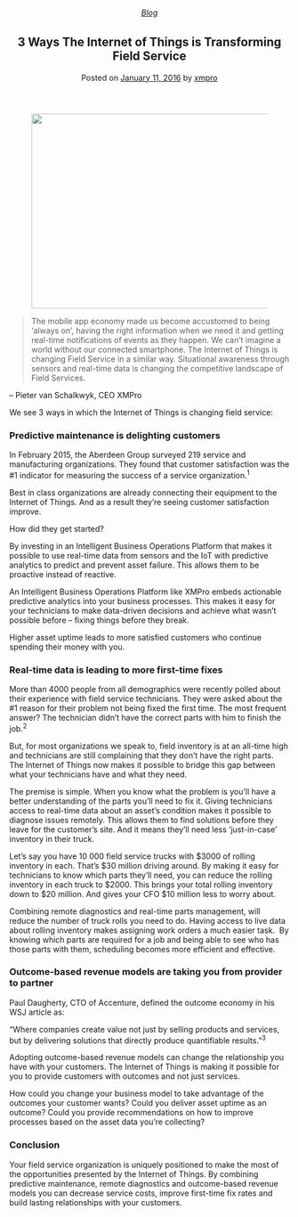 
<article class="post-4474 post type-post status-publish format-standard has-post-thumbnail hentry category-blog tag-intelligent-business-operations tag-predictive-analytics tag-solutions" id="post-4474">
<div class="article-inner">
<header class="entry-header">
<div class="entry-header-text entry-header-text-top text-center">
<h6 class="entry-category is-xsmall"><a href="https://xmpro.com/category/blog/" rel="category tag">Blog</a></h6><h1 class="entry-title">3 Ways The Internet of Things is Transforming Field Service</h1><div class="entry-divider is-divider small"></div>
<div class="entry-meta uppercase is-xsmall">
<span class="posted-on">Posted on <a href="https://xmpro.com/3-ways-internet-things-transforming-field-service/" rel="bookmark"><time class="entry-date published" datetime="2016-01-11T14:04:49+00:00">January 11, 2016</time></a></span> <span class="byline">by <span class="meta-author vcard"><a class="url fn n" href="https://xmpro.com/author/xmpro/">xmpro</a></span></span> </div>
</div>
</header>
<div class="entry-content single-page">
<div class="wpb-content-wrapper"><div class="vc_row wpb_row vc_row-fluid"><div class="wpb_column vc_column_container vc_col-sm-2"><div class="vc_column-inner"><div class="wpb_wrapper"></div></div></div><div class="wpb_column vc_column_container vc_col-sm-8"><div class="vc_column-inner"><div class="wpb_wrapper">
<div class="wpb_single_image wpb_content_element vc_align_left wpb_content_element">
<figure class="wpb_wrapper vc_figure">
<div class="vc_single_image-wrapper vc_box_border_grey"><img height="350" src="https://xmpro.com/wp-content/uploads/2016/01/Internet-of-Things-Field-Service.png" width="700"/>
</div>
</figure>
</div>
<div class="wpb_text_column wpb_content_element">
<div class="wpb_wrapper">
<blockquote>
<p class="Body">The mobile app economy made us become accustomed to being ‘always on’, having the right information when we need it and getting real-time notifications of events as they happen. We can’t imagine a world without our connected smartphone. The Internet of Things is changing Field Service in a similar way. Situational awareness through sensors and real-time data is changing the competitive landscape of Field Services.</p>
</blockquote>
<p class="Body">– Pieter van Schalkwyk, CEO XMPro</p>
<p class="Body">We see 3 ways in which the Internet of Things is changing field service:</p>
<h3>Predictive maintenance is delighting customers</h3>
<p class="Body">In February 2015, the Aberdeen Group surveyed 219 service and manufacturing organizations. They found that customer satisfaction was the #1 indicator for measuring the success of a service organization.<sup>1</sup></p>
<p class="Body">Best in class organizations are already connecting their equipment to the Internet of Things. And as a result they’re seeing customer satisfaction improve.</p>
<p class="Body">How did they get started?</p>
<p class="Body">By investing in an Intelligent Business Operations Platform that makes it possible to use real-time data from sensors and the IoT with predictive analytics to predict and prevent asset failure. This allows them to be proactive instead of reactive.</p>
<p class="Body">An Intelligent Business Operations Platform like XMPro embeds actionable predictive analytics into your business processes. This makes it easy for your technicians to make data-driven decisions and achieve what wasn’t possible before – fixing things before they break.</p>
<p class="Body">Higher asset uptime leads to more satisfied customers who continue spending their money with you.</p>
</div>
</div>
</div></div></div><div class="wpb_column vc_column_container vc_col-sm-2"><div class="vc_column-inner"><div class="wpb_wrapper"></div></div></div></div><div class="vc_row wpb_row vc_row-fluid"><div class="wpb_column vc_column_container vc_col-sm-2"><div class="vc_column-inner"><div class="wpb_wrapper"></div></div></div><div class="wpb_column vc_column_container vc_col-sm-8"><div class="vc_column-inner"><div class="wpb_wrapper">
<div class="wpb_text_column wpb_content_element">
<div class="wpb_wrapper">
<h3>Real-time data is leading to more first-time fixes</h3>
<p>More than 4000 people from all demographics were recently polled about their experience with field service technicians. They were asked about the #1 reason for their problem not being fixed the first time. The most frequent answer? The technician didn’t have the correct parts with him to finish the job.<sup>2</sup></p>
<p>But, for most organizations we speak to, field inventory is at an all-time high and technicians are still complaining that they don’t have the right parts. The Internet of Things now makes it possible to bridge this gap between what your technicians have and what they need.</p>
<p>The premise is simple. When you know what the problem is you’ll have a better understanding of the parts you’ll need to fix it. Giving technicians access to real-time data about an asset’s condition makes it possible to diagnose issues remotely. This allows them to find solutions before they leave for the customer’s site. And it means they’ll need less ‘just-in-case’ inventory in their truck.</p>
<p>Let’s say you have 10 000 field service trucks with $3000 of rolling inventory in each. That’s $30 million driving around. By making it easy for technicians to know which parts they’ll need, you can reduce the rolling inventory in each truck to $2000. This brings your total rolling inventory down to $20 million. And gives your CFO $10 million less to worry about.</p>
<p>Combining remote diagnostics and real-time parts management, will  reduce the number of truck rolls you need to do. Having access to live data about rolling inventory makes assigning work orders a much easier task.  By knowing which parts are required for a job and being able to see who has those parts with them, scheduling becomes more efficient and effective.</p>
<h3>Outcome-based revenue models are taking you from provider to partner</h3>
<p>Paul Daugherty, CTO of Accenture, defined the outcome economy in his WSJ article as:</p>
<p>“Where companies create value not just by selling products and services, but by delivering solutions that directly produce quantifiable results.”<sup>3</sup></p>
<p>Adopting outcome-based revenue models can change the relationship you have with your customers. The Internet of Things is making it possible for you to provide customers with outcomes and not just services.</p>
<p>How could you change your business model to take advantage of the outcomes your customer wants? Could you deliver asset uptime as an outcome? Could you provide recommendations on how to improve processes based on the asset data you’re collecting?</p>
<h3>Conclusion</h3>
<p>Your field service organization is uniquely positioned to make the most of the opportunities presented by the Internet of Things. By combining predictive maintenance, remote diagnostics and outcome-based revenue models you can decrease service costs, improve first-time fix rates and build lasting relationships with your customers.</p>
</div>
</div>
</div></div></div><div class="wpb_column vc_column_container vc_col-sm-2"><div class="vc_column-inner"><div class="wpb_wrapper"></div></div></div></div>
</div>
<div class="blog-share text-center"><div class="is-divider medium"></div><div class="social-icons share-icons share-row relative"><a aria-label="Share on WhatsApp" class="icon button circle is-outline tooltip whatsapp show-for-medium" data-action="share/whatsapp/share" href="whatsapp://send?text=3%20Ways%20The%20Internet%20of%20Things%20is%20Transforming%20Field%20Service - https://xmpro.com/3-ways-internet-things-transforming-field-service/" title="Share on WhatsApp"><i class="icon-whatsapp"></i></a><a aria-label="Share on Facebook" class="icon button circle is-outline tooltip facebook" data-label="Facebook" href="https://www.facebook.com/sharer.php?u=https://xmpro.com/3-ways-internet-things-transforming-field-service/" onclick="window.open(this.href,this.title,'width=500,height=500,top=300px,left=300px'); return false;" rel="noopener nofollow" target="_blank" title="Share on Facebook"><i class="icon-facebook"></i></a><a aria-label="Share on Twitter" class="icon button circle is-outline tooltip twitter" href="https://twitter.com/share?url=https://xmpro.com/3-ways-internet-things-transforming-field-service/" onclick="window.open(this.href,this.title,'width=500,height=500,top=300px,left=300px'); return false;" rel="noopener nofollow" target="_blank" title="Share on Twitter"><i class="icon-twitter"></i></a><a aria-label="Email to a Friend" class="icon button circle is-outline tooltip email" href="/cdn-cgi/l/email-protection#e2dd91978088878196dfd1c7d0d2b5839b91c7d0d2b68a87c7d0d2ab8c9687908c8796c7d0d28d84c7d0d2b68a8b8c8591c7d0d28b91c7d0d2b690838c91848d908f8b8c85c7d0d2a48b878e86c7d0d2b18790948b8187c4808d869bdfa18a878189c7d0d2968a8b91c7d0d28d9796c7d1a3c7d0d28a96969291c7d1a3c7d0a4c7d0a49a8f92908dcc818d8fc7d0a4d1cf95839b91cf8b8c9687908c8796cf968a8b8c8591cf9690838c91848d908f8b8c85cf848b878e86cf918790948b8187c7d0a4" rel="nofollow" title="Email to a Friend"><i class="icon-envelop"></i></a><a aria-label="Pin on Pinterest" class="icon button circle is-outline tooltip pinterest" href="https://pinterest.com/pin/create/button?url=https://xmpro.com/3-ways-internet-things-transforming-field-service/&amp;media=https://xmpro.com/wp-content/uploads/2016/01/Internet-of-Things-Field-Service.png&amp;description=3%20Ways%20The%20Internet%20of%20Things%20is%20Transforming%20Field%20Service" onclick="window.open(this.href,this.title,'width=500,height=500,top=300px,left=300px'); return false;" rel="noopener nofollow" target="_blank" title="Pin on Pinterest"><i class="icon-pinterest"></i></a><a aria-label="Share on LinkedIn" class="icon button circle is-outline tooltip linkedin" href="https://www.linkedin.com/shareArticle?mini=true&amp;url=https://xmpro.com/3-ways-internet-things-transforming-field-service/&amp;title=3%20Ways%20The%20Internet%20of%20Things%20is%20Transforming%20Field%20Service" onclick="window.open(this.href,this.title,'width=500,height=500,top=300px,left=300px'); return false;" rel="noopener nofollow" target="_blank" title="Share on LinkedIn"><i class="icon-linkedin"></i></a></div></div></div>
<nav class="navigation-post" id="nav-below" role="navigation">
<div class="flex-row next-prev-nav bt bb">
<div class="flex-col flex-grow nav-prev text-left">

</div>

</div>
</nav>
</div>
</article>
<div class="comments-area" id="comments">
</div>

